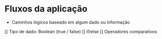 # Fluxos da aplicação

- Caminhos lógicos baseado em algum dado ou informação

[] Tipo de dado: Boolean (true / false)
[] if/else
[] Operadores comparativos